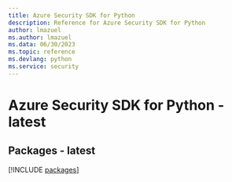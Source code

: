 ```yaml
---
title: Azure Security SDK for Python
description: Reference for Azure Security SDK for Python
author: lmazuel
ms.author: lmazuel
ms.data: 06/30/2023
ms.topic: reference
ms.devlang: python
ms.service: security
---
```

# Azure Security SDK for Python - latest
## Packages - latest
[!INCLUDE [packages](security-index.md)]
